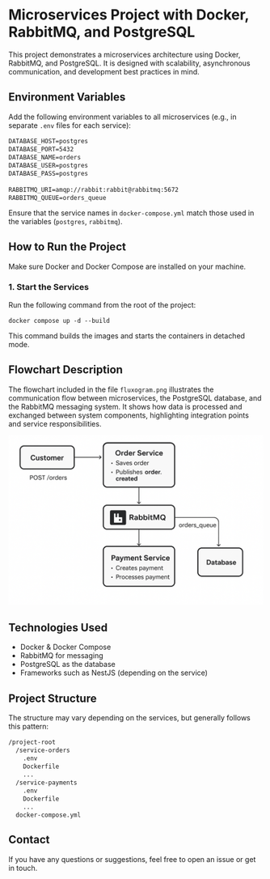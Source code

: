 # Microservices Project with Docker, RabbitMQ, and PostgreSQL

This project demonstrates a microservices architecture using Docker, RabbitMQ, and PostgreSQL. It is designed with scalability, asynchronous communication, and development best practices in mind.

## Environment Variables

Add the following environment variables to all microservices (e.g., in separate `.env` files for each service):

    DATABASE_HOST=postgres
    DATABASE_PORT=5432
    DATABASE_NAME=orders
    DATABASE_USER=postgres
    DATABASE_PASS=postgres

    RABBITMQ_URI=amqp://rabbit:rabbit@rabbitmq:5672
    RABBITMQ_QUEUE=orders_queue

Ensure that the service names in `docker-compose.yml` match those used in the variables (`postgres`, `rabbitmq`).

## How to Run the Project

Make sure Docker and Docker Compose are installed on your machine.

### 1. Start the Services

Run the following command from the root of the project:

    docker compose up -d --build

This command builds the images and starts the containers in detached mode.

## Flowchart Description

The flowchart included in the file `fluxogram.png` illustrates the communication flow between microservices, the PostgreSQL database, and the RabbitMQ messaging system. It shows how data is processed and exchanged between system components, highlighting integration points and service responsibilities.

![Order Process Flowchart](./fluxogram.png)

## Technologies Used

- Docker & Docker Compose
- RabbitMQ for messaging
- PostgreSQL as the database
- Frameworks such as NestJS (depending on the service)

## Project Structure

The structure may vary depending on the services, but generally follows this pattern:

    /project-root
      /service-orders
        .env
        Dockerfile
        ...
      /service-payments
        .env
        Dockerfile
        ...
      docker-compose.yml

## Contact

If you have any questions or suggestions, feel free to open an issue or get in touch.
